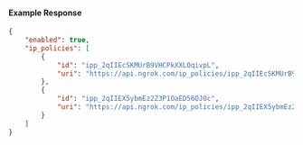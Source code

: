 <!-- Code generated for API Clients. DO NOT EDIT. -->

#### Example Response

```json
{
	"enabled": true,
	"ip_policies": [
		{
			"id": "ipp_2qIIEcSKMUrB9VHCPkXXLOqivpL",
			"uri": "https://api.ngrok.com/ip_policies/ipp_2qIIEcSKMUrB9VHCPkXXLOqivpL"
		},
		{
			"id": "ipp_2qIIEX5ybmEz2Z3P1OaED56OJOc",
			"uri": "https://api.ngrok.com/ip_policies/ipp_2qIIEX5ybmEz2Z3P1OaED56OJOc"
		}
	]
}
```
